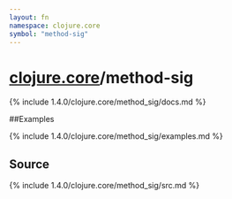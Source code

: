 ```yaml
---
layout: fn
namespace: clojure.core
symbol: "method-sig"
---
```


# [clojure.core](../)/method-sig

{% include 1.4.0/clojure.core/method_sig/docs.md %}

##Examples

{% include 1.4.0/clojure.core/method_sig/examples.md %}
## Source
{% include 1.4.0/clojure.core/method_sig/src.md %}

